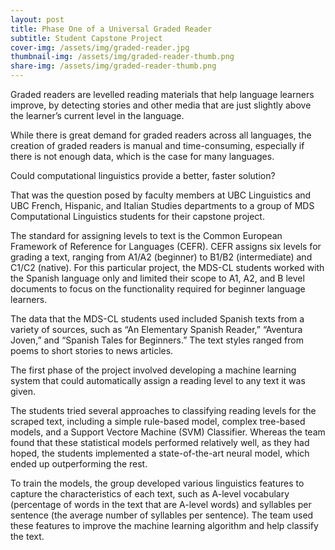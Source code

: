 ```yaml
---
layout: post
title: Phase One of a Universal Graded Reader
subtitle: Student Capstone Project
cover-img: /assets/img/graded-reader.jpg
thumbnail-img: /assets/img/graded-reader-thumb.png
share-img: /assets/img/graded-reader-thumb.png
---
```


Graded readers are levelled reading materials that help language learners improve, by detecting stories and other media that are just slightly above the learner’s current level in the language.

While there is great demand for graded readers across all languages, the creation of graded readers is manual and time-consuming, especially if there is not enough data, which is the case for many languages.

Could computational linguistics provide a better, faster solution?

That was the question posed by faculty members at UBC Linguistics and UBC French, Hispanic, and Italian Studies departments to a group of MDS Computational Linguistics students for their capstone project.

The standard for assigning levels to text is the Common European Framework of Reference for Languages (CEFR). CEFR assigns six levels for grading a text, ranging from A1/A2 (beginner) to B1/B2 (intermediate) and C1/C2 (native). For this particular project, the MDS-CL students worked with the Spanish language only and limited their scope to A1, A2, and B level documents to focus on the functionality required for beginner language learners.

The data that the MDS-CL students used included Spanish texts from a variety of sources, such as “An Elementary Spanish Reader,” “Aventura Joven,” and “Spanish Tales for Beginners.” The text styles ranged from poems to short stories to news articles.

The first phase of the project involved developing a machine learning system that could automatically assign a reading level to any text it was given.

The students tried several approaches to classifying reading levels for the scraped text, including a simple rule-based model, complex tree-based models, and a Support Vectore Machine (SVM) Classifier. Whereas the team found that these statistical models performed relatively well, as they had hoped, the students implemented a state-of-the-art neural model, which ended up outperforming the rest. 

To train the models, the group developed various linguistics features to capture the characteristics of each text, such as A-level vocabulary (percentage of words in the text that are A-level words) and syllables per sentence (the average number of syllables per sentence). The team used these features to improve the machine learning algorithm and help classify the text.

